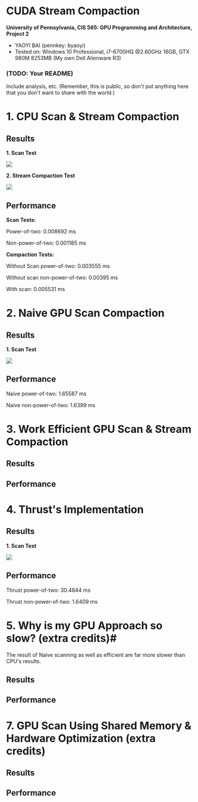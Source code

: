 CUDA Stream Compaction
======================

**University of Pennsylvania, CIS 565: GPU Programming and Architecture, Project 2**

* YAOYI BAI (pennkey: byaoyi)
* Tested on: Windows 10 Professional, i7-6700HQ  @2.60GHz 16GB, GTX 980M 8253MB (My own Dell Alienware R3)

### (TODO: Your README)

Include analysis, etc. (Remember, this is public, so don't put
anything here that you don't want to share with the world.)

# 1. CPU Scan & Stream Compaction #

## Results ##

**1. Scan Test**

![](https://i.imgur.com/hMj3J8b.jpg)

**2. Stream Compaction Test**

![](https://i.imgur.com/r6Fe9QO.jpg)

## Performance ##

**Scan Tests:**

Power-of-two: 0.008692 ms

Non-power-of-two: 0.001185 ms 

**Compaction Tests:**

Without Scan power-of-two: 0.003555 ms

Without scan non-power-of-two: 0.00395 ms

With scan: 0.005531 ms

# 2. Naive GPU Scan Compaction #

## Results ##

**1. Scan Test**

![](https://i.imgur.com/qZd1md3.jpg)

## Performance ##

Naive power-of-two: 1.65587 ms

Naive non-power-of-two: 1.6399 ms

# 3. Work Efficient GPU Scan & Stream Compaction #

## Results ##

## Performance ##

# 4. Thrust's Implementation #

## Results ##

**1. Scan Test**

![](https://i.imgur.com/EHjIGAA.jpg)

## Performance ##

Thrust power-of-two: 30.4844 ms

Thrust non-power-of-two: 1.6409 ms

# 5. Why is my GPU Approach so slow? (extra credits)#

The result of Naive scanning as well as efficient are far more slower than CPU's results. 

## Results ##

## Performance ##

# 7. GPU Scan Using Shared Memory & Hardware Optimization (extra credits) #

## Results ##

## Performance ##